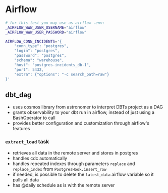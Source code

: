 # Airflow

```bash
# for this test you may use as airflow .env:
_AIRFLOW_WWW_USER_USERNAME="airflow"
_AIRFLOW_WWW_USER_PASSWORD="airflow"

AIRFLOW_CONN_INCIDENTS='{
    "conn_type": "postgres",
    "login": "postgres",
    "password": "postgres",
    "schema": "warehouse",
    "host": "postgres-incidents_db-1",
    "port": 5432,
	"extra": {"options": "-c search_path=raw"}
}'
```

## dbt_dag

- uses cosmos library from astronomer to interpret DBTs project as a DAG
- grants observability to your dbt run in airflow, instead of just using a BashOperator to call
- provides better configuration and customization through airflow's features

### `extract_load` task

- retrieves all data in the remote server and stores in postgres
- handles cdc automatically
- handles repeated indexes through parameters `replace` and `replace_index` from `PostgresHook.insert_row`
- if needed, is possible to delete the `latest_data` airflow variable so it pulls all data
- has @daily schedule as is with the remote server
